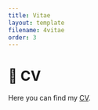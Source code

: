 ```yaml
---
title: Vitae
layout: template
filename: 4vitae
order: 3
--- 
```


# :page_with_curl: CV
Here you can find my <a href="/files/EvaLoaeza_CV_2022.pdf">CV</a>.
